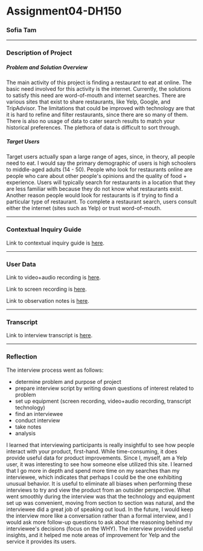 # Assignment04-DH150
### Sofia Tam ###
-------------------

### Description of Project ###
##### Problem and Solution Overview #####
The main activity of this project is finding a restaurant to eat at online. The basic need involved for this activity is the internet. Currently, the solutions to satisfy this need are word-of-mouth and internet searches. There are various sites that exist to share restaurants, like Yelp, Google, and TripAdvisor. The limitations that could be improved with technology are that it is hard to refine and filter restaurants, since there are so many of them. There is also no usage of data to cater search results to match your historical preferences. The plethora of data is difficult to sort through.

##### Target Users #####
Target users actually span a large range of ages, since, in theory, all people need to eat. I would say the primary demographic of users is high schoolers to middle-aged adults (14 - 50). People who look for restaurants online are people who care about other people's opinions and the quality of food + experience. Users will typically search for restaurants in a location that they are less familiar with because they do not know what restaurants exist. Another reason people would look for restaurants is if trying to find a particular type of restaurant. To complete a restaurant search, users consult either the internet (sites such as Yelp) or trust word-of-mouth. 

------------------
### Contextual Inquiry Guide ###
Link to contextual inquiry guide is [here](https://docs.google.com/document/d/1BWefaCBda2Hu355CA-0_P__Ez6lq6Dd4cRExziilWUw/edit?usp=sharing).

------------------
### User Data ###
Link to video+audio recording is [here](https://drive.google.com/file/d/15p7khBpb25B4eUHTWexorOCDMCum-tZK/view?usp=sharing).

Link to screen recording is [here](https://drive.google.com/file/d/1Ybl4-qVC3qfz67NbW8194-PuJ7X_KJXn/view?usp=sharing).

Link to observation notes is [here](https://docs.google.com/document/d/1MNNnZnlfXjFfl75LBiP0bLt5_UYc-GNKkXqEX6sru7I/edit?usp=sharing). 

------------------
### Transcript ###
Link to interview transcript is [here](https://docs.google.com/document/d/1d54nHQKaGuqS8gOfxeaReT_MOI96kz4h3Sv5Z3l1Ibg/edit?usp=sharing).

------------------
### Reflection ###
The interview process went as follows:
- determine problem and purpose of project
- prepare interview script by writing down questions of interest related to problem
- set up equipment (screen recording, video+audio recording, transcript technology)
- find an interviewee
- conduct interview
- take notes
- analysis

I learned that interviewing participants is really insightful to see how people interact with your product, first-hand. While time-consuming, it does provide useful data for product improvements. Since I, myself, am a Yelp user, it was interesting to see how someone else utilized this site. I learned that I go more in depth and spend more time on my searches than my interviewee, which indicates that perhaps I could be the one exhibiting unusual behavior. It is useful to eliminate all biases when performing these interviews to try and view the product from an outsider perspective. What went smoothly during the interview was that the technology and equipment set up was convenient, moving from section to section was natural, and the interviewee did a great job of speaking out loud. In the future, I would keep the interview more like a conversation rather than a formal interview, and I would ask more follow-up questions to ask about the reasoning behind my interviewee's decisions (focus on the WHY). The interview provided useful insights, and it helped me note areas of improvement for Yelp and the service it provides its users.
